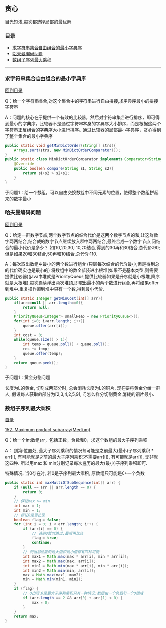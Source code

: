 ## 贪心

目光短浅,每次都选择局部的最优解

### 目录

* [求字符串集合自由组合的最小字典序](#求字符串集合自由组合的最小字典序)
* [哈夫曼编码问题](#哈夫曼编码问题)
* [数组子序列最大乘积](#数组子序列最大乘积)



----

### 求字符串集合自由组合的最小字典序

[回到目录](#目录)

Q：给一个字符串集合,对这个集合中的字符串进行自由拼接,求字典序最小的拼接字符串

A：问题的核心在于提供一个有效的比较器，然后对字符串集合进行排序，即可得到最小的字典序。比较器不是通过字符串本身的字典序大小排序，而是根据这两个字符串正反组合的字典序大小进行排序。通过比较器的局部最小字典序，贪心得到了整个集合的最小字典序

```java
public static void getMinDictOrder(String[] strs){
    Arrays.sort(strs, new MinDictOrderComparator());
}
public static class MinDictOrderComparator implements Comparator<String>{
    @Override
    public boolean compare(String s1, String s2){
        return s1+s2 > s2+s1;
    }
}
```

子问题1：给一个数组，可以自由交换数组中不同元素的位置，使得整个数组拼起来的数字最小



### 哈夫曼编码问题

[回到目录](#目录)

Q：给定一群数字节点,两个数字节点的结合代价是这两个数字节点的和,让这群数字两两结合,结合成的数字节点继续放入群中两两结合,最终合成一个数字节点,问结合的最小代价是多少？
如[10,20,30] 10,20结合,得到的30再和30结合,总代价:90; 但是如果20和30结合,50再和10结合,总代价:110.

A：每次取出数组中最小的两个数进行组合 (只顾每次结合的代价最小,但是得到总的代价确实也是最小的)
将数组中的数全部装进小根堆(如果不是基本类型,则需要提供比较器)(java中堆就是PriorityQueue,提供比较器如果是升序就是小根堆,降序就是大根堆),每次连续弹出两次堆顶,即取出最小的两个数进行组合,再将结果offer到堆中.重复操作直到堆中只有一个数,得到最小代价.

```java
public static Integer getMinCost(int[] arr){
    if(arr==null || arr.length==0){
        return null;
    }
    PriorityQueue<Integer> smallHeap = new PriorityQueue<>();
    for(int i=0; i<arr.length; i++){
        queue.offer(arr[i]);
    }
    int cost = 0;
    while(queue.size() > 1){
        int temp = queue.poll() + queue.poll();
        res += temp;
        queue.offer(temp);
    }
    return queue.peek();
}
```

子问题1：黄金分割问题

长度为L的黄金, 切割成两部分时, 总会消耗长度为L的铜片, 现在要将黄金分给一群人, 假设每人获取的部分为[2,3,4,2,5,9], 问怎么样分切割黄金,消耗的铜片最小.



### 数组子序列最大乘积

[目录](#目录)

[152. Maximum product subarray(Medium)](https://leetcode.com/problems/maximum-product-subarray/)

Q：给一个int数组arr，包括正数，负数和0，求这个数组的最大子序列乘积

A： 到第i位置处, 最大子序列乘积的情况有可能是之前最大(最小)子序列乘积 * arr[i], 有可能就是之前的最大子序列乘积(不需要arr[i]), 有可能就是arr[i], 无非就这四种. 所以用max 和 min分别记录每次遍历的最大(最小)子序列乘积即可. 

特殊情况, 当0存在时, 若0是子序列最大乘积, 原数组只可能是0+一个负数

```java
public static int maxMultiOfSubSequence(int[] arr) {
    if (null == arr || arr.length == 0) {
        return 0;
    }
    // 保证max >= min
    int max = 1;
    int min = 1;
    // 标记0是否出现
    boolean flag = false;
    for (int i = 0; i < arr.length; i++) {
        if (arr[i] == 0) {
            // 遇到0暂时跳过,最后再比较
            flag = true;
            continue;
        }
        // 到当前位置的最大值和最小值都有四种可能
        int max1 = Math.max(max * arr[i], min * arr[i]);
        int max2 = Math.max(max, arr[i]);
        int min1 = Math.min(max * arr[i], min * arr[i]);
        int min2 = Math.min(min, arr[i]);
        max = Math.max(max1, max2);
        min = Math.min(min1, min2);
    }
    if (flag) {
        // 0出现,0是最大子序列乘积只有一种情况:数组由一个负数和一个0组成
        if (arr.length == 2 && arr[0] + arr[1] < 0) {
            max = 0;
        }
    }
    return max;
}
```

